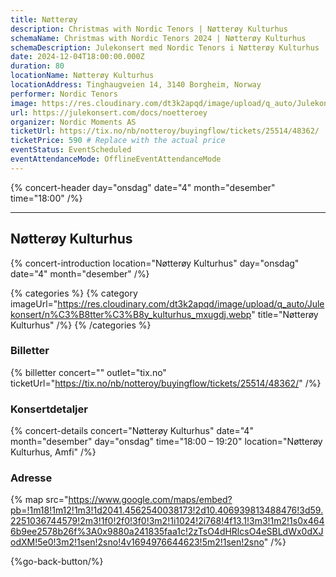 ```yaml
---
title: Nøtterøy
description: Christmas with Nordic Tenors | Nøtterøy Kulturhus
schemaName: Christmas with Nordic Tenors 2024 | Nøtterøy Kulturhus
schemaDescription: Julekonsert med Nordic Tenors i Nøtterøy Kulturhus
date: 2024-12-04T18:00:00.000Z
duration: 80
locationName: Nøtterøy Kulturhus
locationAddress: Tinghaugveien 14, 3140 Borgheim, Norway
performer: Nordic Tenors
image: https://res.cloudinary.com/dt3k2apqd/image/upload/q_auto/Julekonsert/schema_-_n%C3%B8tter%C3%B8y_kulturhus_wxobbk.webp
url: https://julekonsert.com/docs/noetteroey
organizer: Nordic Moments AS
ticketUrl: https://tix.no/nb/notteroy/buyingflow/tickets/25514/48362/
ticketPrice: 590 # Replace with the actual price
eventStatus: EventScheduled
eventAttendanceMode: OfflineEventAttendanceMode
---
```


{% concert-header day="onsdag" date="4" month="desember" time="18:00" /%}

---

## Nøtterøy Kulturhus

{% concert-introduction location="Nøtterøy Kulturhus" day="onsdag" date="4" month="desember" /%}

{% categories %}
{% category imageUrl="https://res.cloudinary.com/dt3k2apqd/image/upload/q_auto/Julekonsert/n%C3%B8tter%C3%B8y_kulturhus_mxugdj.webp" title="Nøtterøy Kulturhus" /%}
{% /categories %}

### Billetter

{% billetter concert="" outlet="tix.no" ticketUrl="https://tix.no/nb/notteroy/buyingflow/tickets/25514/48362/" /%}

### Konsertdetaljer

{% concert-details concert="Nøtterøy Kulturhus" date="4" month="desember" day="onsdag" time="18:00 – 19:20" location="Nøtterøy Kulturhus, Amfi" /%}

### Adresse

{% map src="https://www.google.com/maps/embed?pb=!1m18!1m12!1m3!1d2041.4562540038173!2d10.406939813488476!3d59.2251036744579!2m3!1f0!2f0!3f0!3m2!1i1024!2i768!4f13.1!3m3!1m2!1s0x4646b9ee2578b26f%3A0x9880a241835faa1c!2zTsO4dHRlcsO4eSBLdWx0dXJodXM!5e0!3m2!1sen!2sno!4v1694976644623!5m2!1sen!2sno" /%}

{%go-back-button/%}
